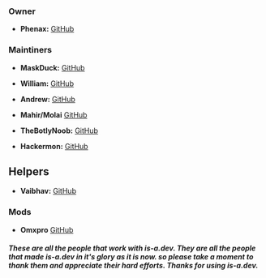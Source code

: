 ### Owner

- **Phenax:** [GitHub](https://github.com/Phenax)

### Maintiners
- **MaskDuck:** [GitHub](https://github.com/MaskDuck)

- **William:** [GitHub](https://github.com/WilliamDavidHarrison)

- **Andrew:** [GitHub](https://github.com/andrewstech)

- **Mahir/Molai** [GitHub](https://github.com/mtgsquad)

- **TheBotlyNoob:** [GitHub](https://github.com/TheBotlyNoob)

- **Hackermon:** [GitHub](https://github.com/hackermondev)

## Helpers

- **Vaibhav:** [GitHub](https://github.com/VaibhavSys)

### Mods
- **Omxpro** [GitHub](https://github.com/TerraPlayz)


##### These are all the people that work with is-a.dev. They are all the people that made is-a.dev in it's glory as it is now. so please take a moment to thank them and appreciate their hard efforts. Thanks for using is-a.dev.

